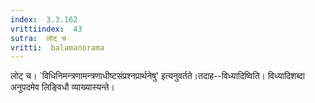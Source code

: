```yaml
---
index:  3.3.162
vrittiindex:  43
sutra:  लोट् च
vritti:  balamanorama 
---
```


लोट् च। `विधिनिमन्त्रणामन्त्रणाधीष्टसंप्रश्नप्रार्थनेषु' इत्यनुवर्तते।तदाह--विध्यादिष्विति। विध्यादिशब्दा अनुपदमेव लिङ्विधौ व्याख्यास्यन्ते। 

